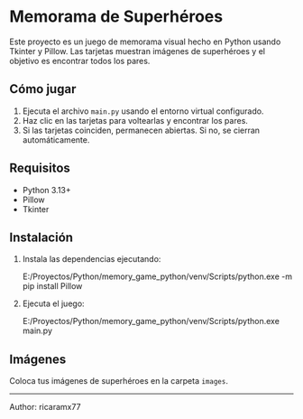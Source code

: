 # Memorama de Superhéroes

Este proyecto es un juego de memorama visual hecho en Python usando Tkinter y Pillow. Las tarjetas muestran imágenes de superhéroes y el objetivo es encontrar todos los pares.

## Cómo jugar
1. Ejecuta el archivo `main.py` usando el entorno virtual configurado.
2. Haz clic en las tarjetas para voltearlas y encontrar los pares.
3. Si las tarjetas coinciden, permanecen abiertas. Si no, se cierran automáticamente.

## Requisitos
- Python 3.13+
- Pillow
- Tkinter

## Instalación
1. Instala las dependencias ejecutando:
   
   E:/Proyectos/Python/memory_game_python/venv/Scripts/python.exe -m pip install Pillow
   
2. Ejecuta el juego:
   
   E:/Proyectos/Python/memory_game_python/venv/Scripts/python.exe main.py
   

## Imágenes
Coloca tus imágenes de superhéroes en la carpeta `images`.

---
Author: ricaramx77
